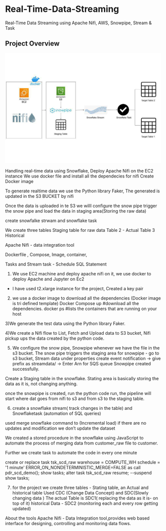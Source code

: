 # Real-Time-Data-Streaming
Real-Time Data Streaming using Apache Nifi, AWS, Snowpipe, Stream & Task


## Project Overview 

![cloud Architecture](https://github.com/pranjals26/Real-Time-Data-Streaming/blob/main/Real%20Time%20Data%20Streaming.jpg) 

Handling real-time data using Snowflake, 
Deploy Apache Nifi on the EC2 instance 
We use docker file and install all the dependecies for nifi
Create Docker image


To generate realtime data we use the Python library Faker, The generated is updated in the S3 BUCKET by nifi

Once the data is uploaded in te S3 we willl configure the snow pipe
trigger the snow pipe and load the data in staging area(Storing the raw data) 

create snowfalke strwam and snowflake task 

We create three tables 
Staging table for raw data 
Table 2 - Actual 
Table 3 Historical 

Apache Nifi - data integration tool 

Dockerfile , Compose, Image, container, 


Tasks and Stream 
task - Schedule SQL Statement 

1) We use EC2 machine and deploy apache nifi on it, we use docker to deploy Apache and Jupyter on Ec2
  - I have used t2.xlarge instance for the project, Created a key pair 
2) we use a docker image to download all the dependencies (Docker image is tri defined template) 
    Docker Compose up #download all the dependencies. 
    docker ps #lists the containers that are running on your host

3)We generate the test data using the Python library Faker.


4)We create a Nifi flow to List, Fetch and Upload data to S3 bucket, Nifi pickup ups the data created by the python code. 

5) We configure the snow pipe, Snowpipe whenever we have the file in the s3 bucket. The snow pipe  triggers the staging area 
for snowpipe - go to s3 bucket, Stream data 
under properties create event notification -> give prefix as streamdata/ -> Enter Arn for SQS queue Snowpipe created successfully. 

Create a Staging table in the snowflake. 
Stating area is basically storing the data as it is, not changing anything.

once the snowpipe is created, run the python code run, the pipeline will start where dat goes from nifi to s3 and from s3 to the staging table.

6) create a snowflake stream( track changes in the table) and Snowflaketask (automation of SQL queries) 

used merge snowflake command to (Incremental load) if there are no updates and modification we don’t update the dataset 

We created a stored procedure in the snowflake using JavaScript to automate the process of merging data from customer_raw file to customer. 

Further we create task to automate the code in every one minute

create or replace task tsk_scd_raw warehouse = COMPUTE_WH schedule = '1 minute'
ERROR_ON_NONDETERMINISTIC_MERGE=FALSE
as
call pdr_scd_demo();
show tasks;
alter task tsk_scd_raw resume; --suspend
show tasks;


7) for the project we create three tables - Stating table, an Actual and historical table
Used CDC (Change Data Concept) and SDC(Slowly changing data ) 
The actual Table is SDC1( replacing the data as it is- on top of it)
historical Data - SDC2 (monitoring each and every row getting updated)


About the tools 
Apache Nifi - Data Integration tool,provides web based interface for designing, controlling and monitoring data flows. 




